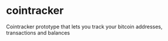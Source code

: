# cointracker
Cointracker prototype that lets you track your bitcoin addresses, transactions and balances
